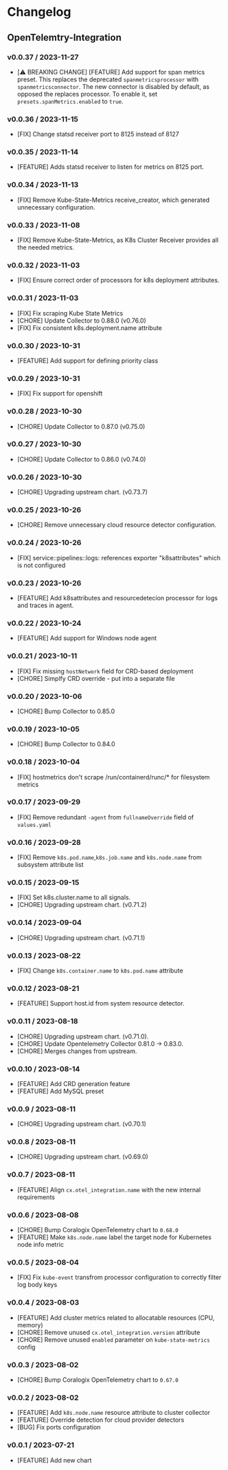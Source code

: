 # Changelog

## OpenTelemtry-Integration

### v0.0.37 / 2023-11-27
* [:warning: BREAKING CHANGE] [FEATURE] Add support for span metrics preset. This replaces the deprecated `spanmetricsprocessor`
with `spanmetricsconnector`. The new connector is disabled by default, as opposed the replaces processor. 
To enable it, set `presets.spanMetrics.enabled` to `true`.

### v0.0.36 / 2023-11-15
* [FIX] Change statsd receiver port to 8125 instead of 8127

### v0.0.35 / 2023-11-14
* [FEATURE] Adds statsd receiver to listen for metrics on 8125 port.

### v0.0.34 / 2023-11-13
* [FIX] Remove Kube-State-Metrics receive_creator, which generated unnecessary configuration.

### v0.0.33 / 2023-11-08
* [FIX] Remove Kube-State-Metrics, as K8s Cluster Receiver provides all the needed metrics.

### v0.0.32 / 2023-11-03
* [FIX] Ensure correct order of processors for k8s deployment attributes.

### v0.0.31 / 2023-11-03
* [FIX] Fix scraping Kube State Metrics
* [CHORE] Update Collector to 0.88.0 (v0.76.0)
* [FIX] Fix consistent k8s.deployment.name attribute

### v0.0.30 / 2023-10-31
* [FEATURE] Add support for defining priority class

### v0.0.29 / 2023-10-31
* [FIX] Fix support for openshift

### v0.0.28 / 2023-10-30
* [CHORE] Update Collector to 0.87.0 (v0.75.0)

### v0.0.27 / 2023-10-30
* [CHORE] Update Collector to 0.86.0 (v0.74.0)

### v0.0.26 / 2023-10-30
* [CHORE] Upgrading upstream chart. (v0.73.7)

### v0.0.25 / 2023-10-26
* [CHORE] Remove unnecessary cloud resource detector configuration.

### v0.0.24 / 2023-10-26
* [FIX] service::pipelines::logs: references exporter "k8sattributes" which is not configured

### v0.0.23 / 2023-10-26
* [FEATURE] Add k8sattributes and resourcedetecion processor for logs and traces in agent.

### v0.0.22 / 2023-10-24
* [FEATURE] Add support for Windows node agent

### v0.0.21 / 2023-10-11

* [FIX] Fix missing `hostNetwork` field for CRD-based deployment
* [CHORE] Simplfy CRD override - put into a separate file

### v0.0.20 / 2023-10-06

* [CHORE] Bump Collector to 0.85.0

### v0.0.19 / 2023-10-05

* [CHORE] Bump Collector to 0.84.0

### v0.0.18 / 2023-10-04

* [FIX] hostmetrics don't scrape /run/containerd/runc/* for filesystem metrics

### v0.0.17 / 2023-09-29

* [FIX] Remove redundant `-agent` from `fullnameOverride` field of `values.yaml`

### v0.0.16 / 2023-09-28

* [FIX] Remove `k8s.pod.name`,`k8s.job.name` and `k8s.node.name` from subsystem attribute list

### v0.0.15 / 2023-09-15

* [FIX] Set k8s.cluster.name to all signals.
* [CHORE] Upgrading upstream chart. (v0.71.2)

### v0.0.14 / 2023-09-04

* [CHORE] Upgrading upstream chart. (v0.71.1)

### v0.0.13 / 2023-08-22

* [FIX] Change `k8s.container.name` to `k8s.pod.name` attribute

### v0.0.12 / 2023-08-21

* [FEATURE] Support host.id from system resource detector.

### v0.0.11 / 2023-08-18

* [CHORE] Upgrading upstream chart. (v0.71.0).
* [CHORE] Update Opentelemetry Collector 0.81.0 -> 0.83.0.
* [CHORE] Merges changes from upstream.

### v0.0.10 / 2023-08-14

* [FEATURE] Add CRD generation feature
* [FEATURE] Add MySQL preset

### v0.0.9 / 2023-08-11

* [CHORE] Upgrading upstream chart. (v0.70.1)

### v0.0.8 / 2023-08-11

* [CHORE] Upgrading upstream chart. (v0.69.0)

### v0.0.7 / 2023-08-11

* [FEATURE] Align `cx.otel_integration.name` with the new internal requirements

### v0.0.6 / 2023-08-08

* [CHORE] Bump Coralogix OpenTelemetry chart to `0.68.0`
* [FEATURE] Make `k8s.node.name` label the target node for Kubernetes node info metric

### v0.0.5 / 2023-08-04

* [FIX] Fix `kube-event` transfrom processor configuration to correctly filter log body keys

### v0.0.4 / 2023-08-03

* [FEATURE] Add cluster metrics related to allocatable resources (CPU, memory)
* [CHORE] Remove unused `cx.otel_integration.version` attribute
* [CHORE] Remove unused `enabled` parameter on `kube-state-metrics` config

### v0.0.3 / 2023-08-02

* [CHORE] Bump Coralogix OpenTelemetry chart to `0.67.0`

### v0.0.2 / 2023-08-02

* [FEATURE] Add `k8s.node.name` resource attribute to cluster collector
* [FEATURE] Override detection for cloud provider detectors
* [BUG] Fix ports configuration

### v0.0.1 / 2023-07-21

* [FEATURE] Add new chart
